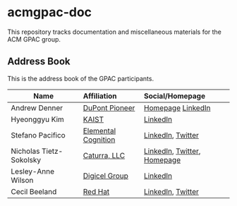 # acmgpac-doc

This repository tracks documentation and miscellaneous materials for the ACM GPAC group. 

## Address Book 
This is the address book of the GPAC participants.

| Name                    | Affiliation                                              | Social/Homepage                                                                                                                           |
| ------------------------|:---------------------------------------------------------|:------------------------------------------------------------------------------------------------------------------------------------------|
| Andrew Denner           | [DuPont Pioneer](http://www.pioneer.com/)                | [Homepage](http://denner.co) [LinkedIn](https://www.linkedin.com/in/andrewdenner/)                                                        |
| Hyeonggyu Kim           | [KAIST](https://www.kaist.edu)                           | [LinkedIn](https://www.linkedin.com/in/hyeonggyu/)                                                                                        |
| Stefano Pacifico        | [Elemental Cognition](https://www.elementalcognition.com)| [LinkedIn](https://www.linkedin.com/in/stefanopacifico/), [Twitter](https://twitter.com/StefPac)                                          |
| Nicholas Tietz-Sokolsky | [Caturra, LLC](http://caturra.io)                        | [LinkedIn](https://www.linkedin.com/in/nicholastietz/), [Twitter](https://twitter.com/NicholasTietz), [Homepage](https://www.ntietz.com/) |
| Lesley-Anne Wilson      |[Digicel Group](https://www.digicelgroup.com/en.html)     | [LinkedIn](https://www.linkedin.com/in/lesleyannepwilson)                                                                                 |
| Cecil Beeland           | [Red Hat](https://www.redhat.com)                        | [LinkedIn](https://www.linkedin.com/in/beelandc/), [Twitter](https://twitter.com/beelandc)                                                |
